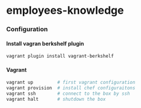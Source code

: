 # employees-knowledge

### Configuration

#### Install vagran berkshelf plugin
```bash
vagrant plugin install vagrant-berkshelf
```

####  Vagrant
```bash
vagrant up         # first vagrant configuration
vagrant provision  # install chef configuraitons
vagrant ssh        # connect to the box by ssh
vagrant halt       # shutdown the box
```
